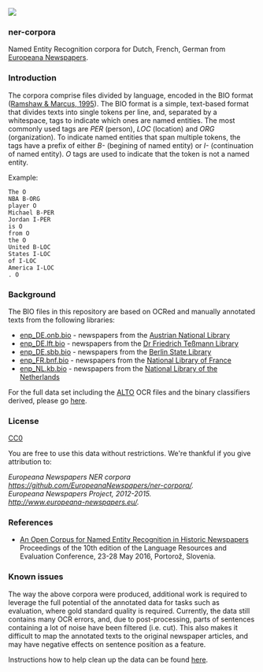<a href="http://www.europeana-newspapers.eu/"><img src=http://www.europeana-newspapers.eu/wp-content/uploads/2013/09/europeana_newspapers_forwebsite1.jpg></a> 

### ner-corpora
Named Entity Recognition corpora for Dutch, French, German from [Europeana Newspapers](http://www.europeana-newspapers.eu/named-entity-recognition-for-digitised-newspapers/).

### Introduction

The corpora comprise files divided by language, encoded in the BIO format ([Ramshaw & Marcus, 1995](http://www.aclweb.org/anthology/W/W95/W95-0107.pdf)). The BIO format is a simple, text-based format that divides texts into single tokens per line, and, separated by a whitespace, tags to indicate which ones are named entities. The most commonly used tags are *PER* (person), *LOC* (location) and *ORG* (organization). To indicate named entities that span multiple tokens, the tags have a prefix of either *B-* (begining of named entity) or *I-* (continuation of named entity). *O* tags are used to indicate that the token is not a named entity.

Example:
```
The O
NBA B-ORG
player O
Michael B-PER
Jordan I-PER
is O
from O
the O
United B-LOC
States I-LOC
of I-LOC
America I-LOC
. O
```

### Background

The BIO files in this repository are based on OCRed and manually annotated texts from the following libraries:

* [enp_DE.onb.bio](https://github.com/EuropeanaNewspapers/ner-corpora/tree/master/enp_DE.onb.bio) - newspapers from the [Austrian National Library](http://www.theeuropeanlibrary.org/tel4/newspapers/gallery?provider-id=P01252)
* [enp_DE.lft.bio](https://github.com/EuropeanaNewspapers/ner-corpora/tree/master/enp_DE.lft.bio) - newspapers from the [Dr Friedrich Teßmann Library](http://www.theeuropeanlibrary.org/tel4/newspapers/gallery?provider-id=P02013)
* [enp_DE.sbb.bio](https://github.com/EuropeanaNewspapers/ner-corpora/tree/master/enp_DE.sbb.bio) - newspapers from the [Berlin State Library](http://www.theeuropeanlibrary.org/tel4/newspapers/gallery?provider-id=P01606)
* [enp_FR.bnf.bio](https://github.com/EuropeanaNewspapers/ner-corpora/tree/master/enp_FR.bnf.bio) - newspapers from the [National Library of France](http://www.theeuropeanlibrary.org/tel4/newspapers/gallery?provider-id=P01190)
* [enp_NL.kb.bio](https://github.com/EuropeanaNewspapers/ner-corpora/tree/master/enp_NL.kb.bio) - newspapers from the [National Library of the Netherlands](http://www.theeuropeanlibrary.org/tel4/newspapers/gallery?provider-id=P01350)

For the full data set including the [ALTO](http://www.loc.gov/standards/alto/) OCR files and the binary classifiers derived, please go [here](http://lab.kb.nl/dataset/europeana-newspapers-ner#access).

### License 

[CC0](https://creativecommons.org/publicdomain/zero/1.0/)

You are free to use this data without restrictions. We're thankful if you give attribution to:  

*Europeana Newspapers NER corpora*   
*https://github.com/EuropeanaNewspapers/ner-corpora/.*  
*Europeana Newspapers Project, 2012-2015.*    
*http://www.europeana-newspapers.eu/.*

### References

* [An Open Corpus for Named Entity Recognition in Historic Newspapers](http://www.lrec-conf.org/proceedings/lrec2016/pdf/110_Paper.pdf)  
Proceedings of the 10th edition of the Language Resources and Evaluation Conference, 23-28 May 2016, Portorož, Slovenia.

### Known issues

The way the above corpora were produced, additional work is required to leverage the full potential of the annotated data for tasks such as evaluation, where gold standard quality is required. Currently, the data still contains many OCR errors, and, due to post-processing, parts of sentences containing a lot of noise have been filtered (i.e. cut). This also makes it difficult to map the annotated texts to the original newspaper articles, and may have negative effects on sentence position as a feature. 

Instructions how to help clean up the data can be found [here](https://github.com/EuropeanaNewspapers/ner-corpora/wiki/Corpus-cleanup).
